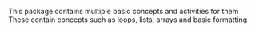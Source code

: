 This package contains multiple basic concepts and activities for them<br />
These contain concepts such as loops, lists, arrays and basic formatting
